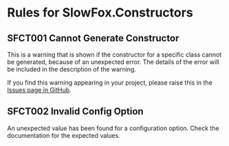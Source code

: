 ﻿# Rules for SlowFox.Constructors

## SFCT001 Cannot Generate Constructor

This is a warning that is shown if the constructor for a specific class cannot be generated, because of an unexpected error.  The details of the error will be included in the description of the warning.

If you find this warning appearing in your project, please raise this in the [Issues page in GitHub](https://github.com/Bungalow64/SlowFox/issues).

## SFCT002 Invalid Config Option

An unexpected value has been found for a configuration option.  Check the documentation for the expected values.